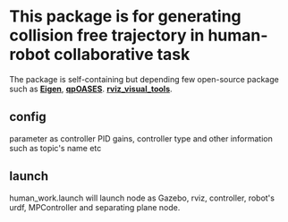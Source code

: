 # This package is for generating collision free trajectory in human-robot collaborative task 

The package is self-containing but depending few open-source package such as [**Eigen**](https://gitlab.com/libeigen/eigen.git), [**qpOASES**](https://github.com/kuka-isir/qpOASES). [**rviz_visual_tools**](https://github.com/PickNikRobotics/rviz_visual_tools).


## config 

parameter as controller PID gains, controller type and other information such as topic's name etc 

## launch

human_work.launch will launch node as Gazebo, rviz, controller, robot's urdf, MPController and separating plane node.